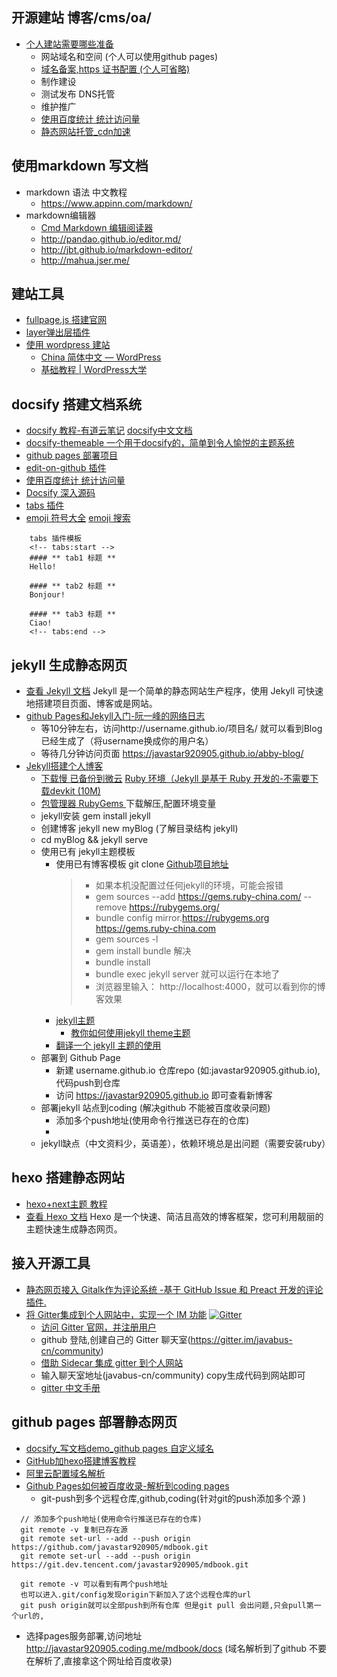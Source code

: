 ## 开源建站 博客/cms/oa/
* [个人建站需要哪些准备](http://note.youdao.com/noteshare?id=bd97285d480a32c2f13487109bc36101&sub=3753245B841A47E8B1C6C56BDA739FCF)
    * 网站域名和空间 (个人可以使用github pages)
    * [域名备案,https 证书配置 (个人可省略)](http://note.youdao.com/noteshare?id=b8f2f42cc9fe9d8fe5dfe12bf2664692&sub=9B2A090066E945C691CC7B37F57190E3)
    * 制作建设
    * 测试发布 DNS托管
    * 维护推广
    * [使用百度统计 统计访问量](https://tongji.baidu.com/web/24646268/overview/index?siteId=11315684)
    * [静态网站托管_cdn加速](http://note.youdao.com/noteshare?id=9d88babb53038493e87abf99fa65afc1&sub=BF71AB91CD544364BF0FD69A79FF3F0E)

## 使用markdown 写文档
* markdown 语法 中文教程
   * https://www.appinn.com/markdown/
* markdown编辑器
   * [ Cmd Markdown 编辑阅读器](https://www.zybuluo.com/mdeditor)
   * http://pandao.github.io/editor.md/  
   * http://jbt.github.io/markdown-editor/
   * http://mahua.jser.me/

## 建站工具
* [fullpage.js 搭建官网](http://note.youdao.com/noteshare?id=391e00311724a9cda3548a87c23fa35b&sub=B85279C173114D698ED101F42C366F61)
* [layer弹出层插件](http://note.youdao.com/noteshare?id=1c2dad6ed53d889b137440ccee4b7434&sub=F40F7338C149484D9E5EB96C53986FFE)
* [使用 wordpress 建站 ](http://note.youdao.com/noteshare?id=9006452e0e69a4046488153996086a29)
   * <A HREF="https://cn.wordpress.org/">China 简体中文 — WordPress</A>
   * <A HREF="https://www.wpdaxue.com/tutorials/tips/">基础教程 | WordPress大学</A>

## docsify 搭建文档系统
* [docsify 教程-有道云笔记](http://note.youdao.com/noteshare?id=b0ca41d567d3fb5eed648125119b3ad1&sub=DFBFB1BBA9A342FEB3F37F5D3FCCF185)  [docsify中文文档](https://docsify.js.org/#/zh-cn/quickstart)
* [docsify-themeable 一个用于docsify的，简单到令人愉悦的主题系统](https://jhildenbiddle.github.io/docsify-themeable)
* [github pages 部署项目](https://docsify.js.org/#/zh-cn/deploy?id=%E9%83%A8%E7%BD%B2)
* [edit-on-github 插件](https://github.com/njleonzhang/docsify-edit-on-github)
* [使用百度统计 统计访问量](https://tongji.baidu.com/web/24646268/overview/index?siteId=11315684)
* [Docsify 深入源码](https://www.imooc.com/article/20256)
* [tabs 插件](https://jhildenbiddle.github.io/docsify-tabs/#/)
* [emoji 符号大全](http://www.fhdq.net/emoji.html) [emoji 搜索](https://emojipedia.org/)

```
    tabs 插件模板
    <!-- tabs:start -->
    #### ** tab1 标题 **
    Hello!
    
    #### ** tab2 标题 **
    Bonjour!
    
    #### ** tab3 标题 **
    Ciao!
    <!-- tabs:end -->

```


## jekyll 生成静态网页
* [查看 Jekyll 文档](https://www.jekyll.com.cn/) Jekyll 是一个简单的静态网站生产程序，使用 Jekyll 可快速地搭建项目页面、博客或是网站。
* [github Pages和Jekyll入门-阮一峰的网络日志](http://www.ruanyifeng.com/blog/2012/08/blogging_with_jekyll.html)
    * 等10分钟左右，访问http://username.github.io/项目名/  就可以看到Blog已经生成了（将username换成你的用户名）
    * 等待几分钟访问页面 https://javastar920905.github.io/abby-blog/
* [Jekyll搭建个人博客](https://www.jianshu.com/p/245aabdace05)
    * [下载慢 已备份到微云](https://share.weiyun.com/5YrXLZm)  [Ruby 环境（Jekyll 是基于 Ruby 开发的-不需要下载devkit (10M)](http://www.ruby-lang.org/en/downloads/)
    * [包管理器 RubyGems ](https://rubygems.org/pages/download) 下载解压,配置环境变量 
    * jekyll安装 gem install jekyll 
    * 创建博客 jekyll new myBlog   (了解目录结构 jekyll)
    * cd myBlog && jekyll serve
    * 使用已有 jekyll主题模板
        * 使用已有博客模板 git clone [Github项目地址](https://github.com/javastar920905/javastar920905.github.io) 
            > * 如果本机没配置过任何jekyll的环境，可能会报错 
            > * gem sources --add https://gems.ruby-china.com/ --remove https://rubygems.org/
            > *  bundle config mirror.https://rubygems.org https://gems.ruby-china.com
            > * gem sources -l
            > * gem install bundle 解决
            > * bundle install
            > * bundle exec jekyll server  就可以运行在本地了
            > * 浏览器里输入： http://localhost:4000，就可以看到你的博客效果
        * [jekyll主题](http://jekyllthemes.org/)  
            * [教你如何使用jekyll theme主题](https://www.jianshu.com/p/48e1d76fd36b)
        * [翻译一个 jekyll 主题的使用](https://ruby-china.org/topics/37317?page=2)
    * 部署到 Github Page 
        * 新建 username.github.io 仓库repo (如:javastar920905.github.io),代码push到仓库
        * 访问 https://javastar920905.github.io 即可查看新博客
    * 部署jekyll 站点到coding (解决github 不能被百度收录问题)
        * 添加多个push地址(使用命令行推送已存在的仓库)
        * 
    * jekyll缺点（中文资料少，英语差），依赖环境总是出问题（需要安装ruby）
        
## hexo 搭建静态网站
* [hexo+next主题 教程](https://www.jianshu.com/p/21c94eb7bcd1) 
* [查看 Hexo 文档](https://hexo.io/zh-cn/) Hexo 是一个快速、简洁且高效的博客框架，您可利用靓丽的主题快速生成静态网页。

## 接入开源工具
* [静态网页接入 Gitalk作为评论系统 -基于 GitHub Issue 和 Preact 开发的评论插件](https://github.com/gitalk/gitalk/blob/master/readme-cn.md)[.](http://note.youdao.com/noteshare?id=8905cf85f75f8c54e596d8f491687e67&sub=3585C53EB515431F95AB45BA92B5D5E5)
* [将 Gitter集成到个人网站中，实现一个 IM 功能](https://www.toutiao.com/a6690864889956663812/?tt_from=mobile_qq&utm_campaign=client_share&timestamp=1557920305&app=news_article&utm_source=mobile_qq&utm_medium=toutiao_android&req_id=20190515193825010021042081225E8C8&group_id=6690864889956663812)  [![Gitter](https://badges.gitter.im/javabus-cn/community.svg)](https://gitter.im/javabus-cn/community?utm_source=badge&utm_medium=badge&utm_campaign=pr-badge)
    * [访问 Gitter 官网，并注册用户](https://gitter.im/)
    * github 登陆,创建自己的 Gitter 聊天室(https://gitter.im/javabus-cn/community)
    * [借助 Sidecar 集成 gitter 到个人网站](https://sidecar.gitter.im/)
    * 输入聊天室地址(javabus-cn/community) copy生成代码到网站即可 
    * [gitter 中文手册](http://www.gitter.net.cn/book/gitter/roomsettings-1.html)  


## github pages 部署静态网页
* [docsify_写文档demo_github pages 自定义域名](http://note.youdao.com/noteshare?id=b0ca41d567d3fb5eed648125119b3ad1&sub=DFBFB1BBA9A342FEB3F37F5D3FCCF185)
* [GitHub加hexo搭建博客教程](http://note.youdao.com/noteshare?id=b47437906e1e2e44c794113c0eca7843&sub=BE762853AFDE458A963FD6D25B4ABB39)
* [阿里云配置域名解析](https://free.aliyun.com/)
* [Github Pages如何被百度收录-解析到coding pages](http://note.youdao.com/noteshare?id=3e252ad6a1535939e4d559844c84c77e&sub=8A566630E77242909E30ABA05D090BC1)
    * git-push到多个远程仓库,github,coding(针对git的push添加多个源 )

```git 
  // 添加多个push地址(使用命令行推送已存在的仓库)
  git remote -v 复制已存在源
  git remote set-url --add --push origin https://github.com/javastar920905/mdbook.git 
  git remote set-url --add --push origin https://git.dev.tencent.com/javastar920905/mdbook.git
  
  git remote -v 可以看到有两个push地址
  也可以进入.git/config发现origin下新加入了这个远程仓库的url
  git push origin就可以全部push到所有仓库 但是git pull 会出问题,只会pull第一个url的,
```
  * 选择pages服务部署,访问地址 http://javastar920905.coding.me/mdbook/docs (域名解析到了github 不要在解析了,直接拿这个网址给百度收录)
